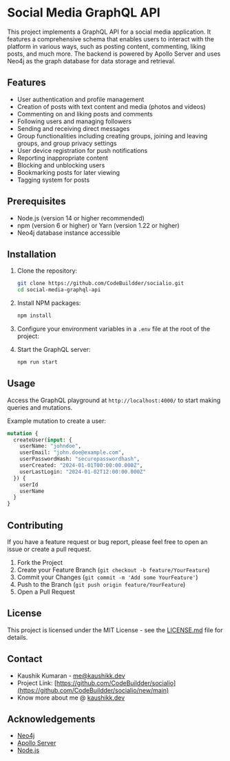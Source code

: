 # Social Media GraphQL API

This project implements a GraphQL API for a social media application. It features a comprehensive schema that enables users to interact with the platform in various ways, such as posting content, commenting, liking posts, and much more. The backend is powered by Apollo Server and uses Neo4j as the graph database for data storage and retrieval.

## Features

- User authentication and profile management
- Creation of posts with text content and media (photos and videos)
- Commenting on and liking posts and comments
- Following users and managing followers
- Sending and receiving direct messages
- Group functionalities including creating groups, joining and leaving groups, and group privacy settings
- User device registration for push notifications
- Reporting inappropriate content
- Blocking and unblocking users
- Bookmarking posts for later viewing
- Tagging system for posts

## Prerequisites

- Node.js (version 14 or higher recommended)
- npm (version 6 or higher) or Yarn (version 1.22 or higher)
- Neo4j database instance accessible

## Installation

1. Clone the repository:
   ```bash
   git clone https://github.com/CodeBuildder/socialio.git
   cd social-media-graphql-api
   ```

2. Install NPM packages:
   ```bash
   npm install
   ```

3. Configure your environment variables in a `.env` file at the root of the project:

4. Start the GraphQL server:
   ```bash
   npm run start
   ```

## Usage

Access the GraphQL playground at `http://localhost:4000/` to start making queries and mutations.

Example mutation to create a user:

```graphql
mutation {
  createUser(input: {
    userName: "johndoe",
    userEmail: "john.doe@example.com",
    userPasswordHash: "securepasswordhash",
    userCreated: "2024-01-01T00:00:00.000Z",
    userLastLogin: "2024-01-02T12:00:00.000Z"
  }) {
    userId
    userName
  }
}
```

## Contributing

If you have a feature request or bug report, please feel free to open an issue or create a pull request.

1. Fork the Project
2. Create your Feature Branch (`git checkout -b feature/YourFeature`)
3. Commit your Changes (`git commit -m 'Add some YourFeature'`)
4. Push to the Branch (`git push origin feature/YourFeature`)
5. Open a Pull Request

## License

This project is licensed under the MIT License - see the [LICENSE.md](LICENSE.md) file for details.

## Contact

- Kaushik Kumaran - [me@kaushikk.dev](me@kaushikk.dev)
- Project Link: [https://github.com/CodeBuildder/socialio](https://github.com/CodeBuildder/socialio/new/main)
- Know more about me @ [kaushikk.dev](https://kaushikk.dev/)

## Acknowledgements

- [Neo4j](https://neo4j.com/)
- [Apollo Server](https://www.apollographql.com/docs/apollo-server/)
- [Node.js](https://nodejs.org/)

